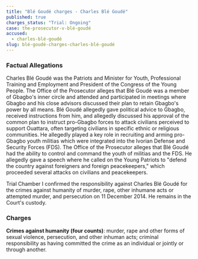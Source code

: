 ```yaml
---
title: "Blé Goudé charges - Charles Blé Goudé"
published: true
charges_status: "Trial: Ongoing"
case: the-prosecutor-v-blé-goudé
accused:
  - charles-blé-goudé
slug: blé-goudé-charges-charles-blé-goudé
---
```


### Factual Allegations

Charles Blé Goudé was the Patriots and Minister for Youth, Professional Training and Employment and President of the Congress of the Young People. The Office of the Prosecutor alleges that Blé Goudé was a member of Gbagbo's inner circle and attended and participated in meetings where Gbagbo and his close advisors discussed their plan to retain Gbagbo's power by all means. Blé Goudé allegedly gave political advice to Gbagbo, received instructions from him, and allegedly discussed his approval of the common plan to instruct pro-Gbagbo forces to attack civilians perceived to support Ouattara, often targeting civilians in specific ethnic or religious communities. He allegedly played a key role in recruiting and arming pro-Gbagbo youth militias which were integrated into the Ivorian Defense and Security Forces (FDS). The Office of the Prosecutor alleges that Blé Goudé had the ability to control and command the youth of militias and the FDS. He allegedly gave a speech where he called on the Young Patriots to "defend the country against foreigners and foreign peacekeepers," which proceeded several attacks on civilians and peacekeepers.

Trial Chamber I confirmed the responsibility against Charles Blé Goudé for the crimes against humanity of murder, rape, other inhumane acts or attempted murder, and persecution on 11 December 2014. He remains in the Court's custody.

### Charges

**Crimes against humanity (four counts)**: murder, rape and other forms of sexual violence, persecution, and other inhuman acts; criminal responsibility as having committed the crime as an individual or jointly or through another.


